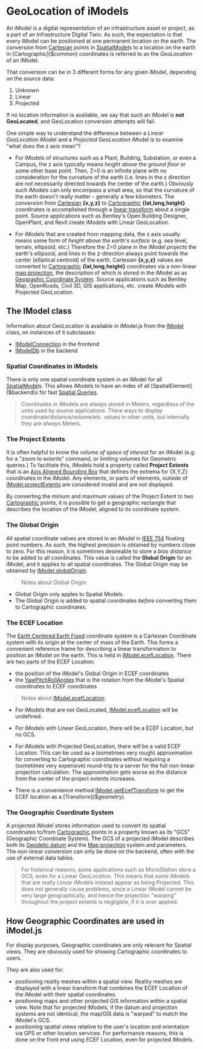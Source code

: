 # GeoLocation of iModels

An iModel is a digital representation of an infrastructure asset or project, as a part of an Infrastructure Digital Twin. As such, the expectation is that every iModel can be positioned at one permanent location on the earth. The conversion from [Cartesian](https://en.wikipedia.org/wiki/Cartesian_coordinate_system) points in [SpatialModel]($backend)s to a location on the earth in [Cartographic]($common) coordinates is referred to as the *GeoLocation* of an iModel.

That conversion can be in 3 different forms for any given iModel, depending on the source data:

1. Unknown
2. Linear
3. Projected

If no location information is available, we say that such an iModel is **not GeoLocated**, and GeoLocation conversion attempts will fail.

One simple way to understand the difference between a *Linear GeoLocation* iModel and a *Projected GeoLocation* iModel is to examine "what does the z axis mean"?

- For iModels of structures such as a Plant, Building, Substation, or even a Campus, the z axis typically means *height above the ground floor* or some other base point. Then, Z=0 is an infinite plane with no consideration for the curvature of the earth (i.e. lines in the z direction are *not* necessarily directed towards the center of the earth.) Obviously such iModels can only encompass a small area, so that the curvature of the earth doesn't really matter - generally a few kilometers. The conversion from [Cartesian](https://en.wikipedia.org/wiki/Cartesian_coordinate_system) **{x,y,z}** to [Cartographic]($common) **{lat,long,height}** coordinates is accomplished through a [linear transform](#ecef-transform) about a single point. Source applications such as Bentley's Open Building Designer, OpenPlant, and Revit create iModels with Linear GeoLocation.

- For iModels that are created from mapping data, the z axis usually means some form of *height above the earth's surface* (e.g. sea level, terrain, ellipsoid, etc.) Therefore the Z=0 plane in the iModel *projects*  the earth's ellipsoid, and lines in the z-direction always point towards the center (elliptical centroid) of the earth. Cartesian **{x,y,z}** values are converted to [Cartographic]($common) **{lat,long,height}** coordinates via a non-linear [map projection](https://en.wikipedia.org/wiki/Map_projection), the description of which is stored in the iModel as as [Geographic Coordinate System](#the-geographic-coordinate-system). Source applications such as Bentley Map, OpenRoads, Civil 3D, GIS applications, etc. create iModels with Projected GeoLocation.

## The IModel class

Information about GeoLocation is available in iModel.js from the [IModel]($common) class, on instances of it subclasses:

- [IModelConnection]($frontend) in the frontend
- [IModelDb]($backend) in the backend

### Spatial Coordinates in iModels

There is only one spatial coordinate system in an iModel for all [SpatialModel]($backend)s. This allows iModels to have an index of all [SpatialElement]($backend)s for fast [Spatial Queries](./SpatialQueries.md).

> Coordinates in iModels are always stored in Meters, regardless of the units used by source applications. There ways to display coordinate/distance/volume/etc. values in other units, but internally they are *always* Meters.

### The Project Extents

It is often helpful to know the *volume of space of interest* for an iModel (e.g. for a "zoom to extents" command, or limiting volumes for Geometric queries.) To facilitate this, iModels hold a property called **Project Extents** that is an [Axis Aligned Bounding Box](https://en.wikipedia.org/wiki/Minimum_bounding_box#Axis-aligned_minimum_bounding_box) that defines the extrema for {X,Y,Z} coordinates in the iModel. Any elements, or parts of elements, outside of [IModel.projectExtents]($common) are considered invalid and are not displayed.

By converting the minium and maximum values of the Project Extent to two [Cartographic]($common) points, it is possible to get a geographic rectangle that describes the location of the IModel, aligned to its coordinate system.

### The Global Origin

All spatial coordinate values are stored in an iModel in [IEEE 754](https://en.wikipedia.org/wiki/IEEE_754) floating point numbers. As such, the highest precision is obtained by numbers close to zero. For this reason, it is sometimes desireable to store a *bias distance* to be added to all coordinates. This value is called the **Global Origin** for an iModel, and it applies to all spatial coordinates. The Global Origin may be obtained by [IModel.globalOrigin]($common).

> Notes about Global Origin:

- Global Origin only apples to Spatial Models.
- The Global Origin is added to spatial coordinates *before* converting them to Cartographic coordinates.

### The ECEF Location

The [Earth Centered Earth Fixed](https://en.wikipedia.org/wiki/ECEF) coordinate system is a Cartesian Coordinate system with its origin at the center of mass of the Earth. This forms a convenient reference frame for describing a linear transformation to position an iModel on the earth. This is held in [IModel.ecefLocation]($common). There are two parts of the ECEF Location:

- the position of the iModel's Global Origin in ECEF coordinates
- the [YawPitchRollAngles]($geometry) that is the rotation from the iModel's Spatial coordinates to ECEF coordinates

> Notes about [IModel.ecefLocation]($common):

- For iModels that are not GeoLocated, [IModel.ecefLocation]($common) will be undefined.
- For iModels with Linear GeoLocation, there will be a ECEF Location, but no GCS.
- For iModels with Projected GeoLocation, there *will* be a valid ECEF Location. This can be used as a (sometimes very rough) approximation for converting to Cartographic coordinates without requiring a (sometimes very expensive) round-trip to a server for the full non-linear projection calculation. The approximation gets worse as the distance from the center of the project extents increases.

- There is a convenience method [IModel.getEcefTransform]($common) to get the ECEF location as a [Transform]($geometry).

### The Geographic Coordinate System

A projected iModel stores information used to convert its spatial coordinates to/from [Cartographic]($common) points in a property known as its "GCS" (Geographic Coordinate System). The GCS of a projected iModel describes both its [Geodetic datum](https://en.wikipedia.org/wiki/Geodetic_datum) and the [Map projection](https://en.wikipedia.org/wiki/Map_projection) system and parameters. The non-linear conversion can only be done on the backend, often with the use of external data tables.

> For historical reasons, some applications such as MicroStation store a GCS, even for a Linear GeoLocation. This means that some iModels that are really Linear iModels instead appear as being Projected. This does not generally cause problems, since a Linear iModel cannot be very large geographically, and hence the projection "warping" throughout the project extents is negligible, if it is ever applied.

## How Geographic Coordinates are used in iModel.js

For display purposes, Geographic coordinates are only relevant for Spatial views. They are obviously used for showing Cartographic coordinates to users.

They are also used for:

- positioning reality meshes within a spatial view. Reality meshes are displayed with a linear transform that combines the ECEF Location of the iModel with their spatial coordinates.
- positioning maps and other projected GIS information within a spatial view. Note that for projected iModels, if the datum and projection systems are not identical, the map/GIS data is "warped" to match the iModel's GCS.
- positioning spatial views relative to the user's location and orientation via GPS or other location services. For performance reasons, this is done on the front end using ECEF Location, even for projected iModels.
